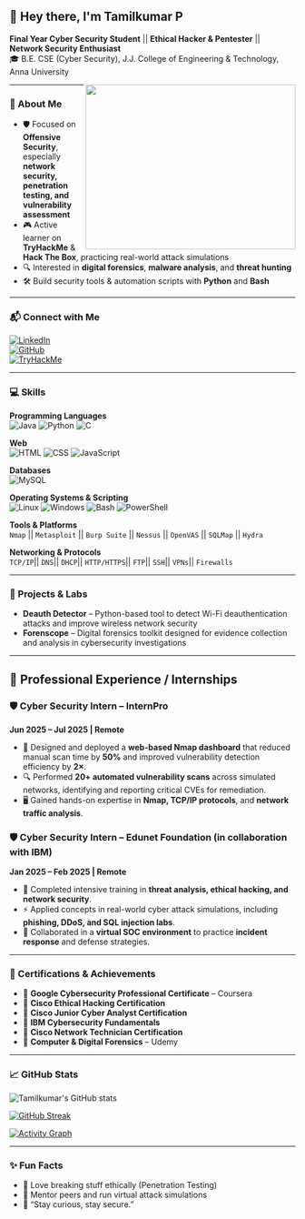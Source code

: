 ## 👋 Hey there, I'm Tamilkumar P  

**Final Year Cyber Security Student** || **Ethical Hacker & Pentester** || **Network Security Enthusiast**  
🎓 B.E. CSE (Cyber Security), J.J. College of Engineering & Technology, Anna University  

<img align="right" width="370" height="290" src="https://lottie.host/4c5b5544-3f2d-4e82-aced-35b7db94694b/ADXGkZIFT2.gif">

---

### 🚀 About Me  

- 🛡️ Focused on **Offensive Security**, especially **network security, penetration testing, and vulnerability assessment**  
- 🎮 Active learner on **TryHackMe** & **Hack The Box**, practicing real-world attack simulations  
- 🔍 Interested in **digital forensics**, **malware analysis**, and **threat hunting**  
- 🛠️ Build security tools & automation scripts with **Python** and **Bash**    

---

### 📬 Connect with Me  

[![LinkedIn](https://img.shields.io/badge/LinkedIn-0077B5?style=for-the-badge&logo=linkedin&logoColor=white)](https://linkedin.com/in/tamilkumar-p)  
[![GitHub](https://img.shields.io/badge/GitHub-181717?style=for-the-badge&logo=github&logoColor=white)](https://github.com/Tamizh-2005)  
[![TryHackMe](https://img.shields.io/badge/TryHackMe-212C42?style=for-the-badge&logo=tryhackme&logoColor=white)](https://tryhackme.com/p/Tamizh2005)  

---

###  💻 Skills 

**Programming Languages**  
![Java](https://img.icons8.com/color/48/java-coffee-cup-logo.png) ![Python](https://img.icons8.com/color/48/python.png) ![C](https://img.icons8.com/color/48/c-programming.png)  

**Web**  
![HTML](https://img.icons8.com/color/48/html-5.png) ![CSS](https://img.icons8.com/color/48/css3.png) ![JavaScript](https://img.icons8.com/color/48/javascript.png)  

**Databases**  
![MySQL](https://img.icons8.com/color/48/mysql-logo.png)  

**Operating Systems & Scripting**  
![Linux](https://img.icons8.com/color/48/linux--v1.png) ![Windows](https://img.icons8.com/color/48/windows-logo.png) ![Bash](https://img.icons8.com/fluency/48/console.png) ![PowerShell](https://img.icons8.com/color/48/powershell.png)  

**Tools & Platforms**  
`Nmap` || `Metasploit` || `Burp Suite` || `Nessus` || `OpenVAS` || `SQLMap` || `Hydra`

**Networking & Protocols**  
`TCP/IP`|| `DNS`|| `DHCP`|| `HTTP/HTTPS`|| `FTP`|| `SSH`|| `VPNs`|| `Firewalls`  

---

### 🧪 Projects & Labs  

- **Deauth Detector** – Python-based tool to detect Wi-Fi deauthentication attacks and improve wireless network security  
- **Forenscope** – Digital forensics toolkit designed for evidence collection and analysis in cybersecurity investigations  

---
## 💼 Professional Experience / Internships

### 🛡️ Cyber Security Intern – InternPro
**Jun 2025 – Jul 2025 | Remote**  
- 🚀 Designed and deployed a **web-based Nmap dashboard** that reduced manual scan time by **50%** and improved vulnerability detection efficiency by **2×**.  
- 🔍 Performed **20+ automated vulnerability scans** across simulated networks, identifying and reporting critical CVEs for remediation.  
- 🖥️ Gained hands-on expertise in **Nmap, TCP/IP protocols**, and **network traffic analysis**.  

### 🛡️ Cyber Security Intern – Edunet Foundation (in collaboration with IBM)
**Jan 2025 – Feb 2025 | Remote**  
- 🎯 Completed intensive training in **threat analysis, ethical hacking, and network security**.  
- ⚡ Applied concepts in real-world cyber attack simulations, including **phishing, DDoS, and SQL injection labs**.  
- 🤝 Collaborated in a **virtual SOC environment** to practice **incident response** and defense strategies.  
---
### 🏅 Certifications & Achievements  

- 📜 **Google Cybersecurity Professional Certificate** – Coursera  
- 📜 **Cisco Ethical Hacking Certification**  
- 📜 **Cisco Junior Cyber Analyst Certification**  
- 📜 **IBM Cybersecurity Fundamentals**  
- 📜 **Cisco Network Technician Certification**  
- 📜 **Computer & Digital Forensics** – Udemy  

---

### 📈 GitHub Stats  

![Tamilkumar's GitHub stats](https://github-readme-stats.vercel.app/api?username=Tamizh-2005&theme=radical&show_icons=true)  

[![GitHub Streak](https://github-readme-streak-stats.herokuapp.com?user=Tamizh-2005&theme=radical)](https://git.io/streak-stats)  

[![Activity Graph](https://github-readme-activity-graph.vercel.app/graph?username=Tamizh-2005&bg_color=000000&color=00ffb3&line=00ffea&point=ffffff&area=true&hide_border=true)](https://github.com/ashutosh00710/github-readme-activity-graph)  

---

### ✨ Fun Facts  

- 🎯 Love breaking stuff ethically (Penetration Testing)  
- 🤝 Mentor peers and run virtual attack simulations  
- 💬 “Stay curious, stay secure.”
